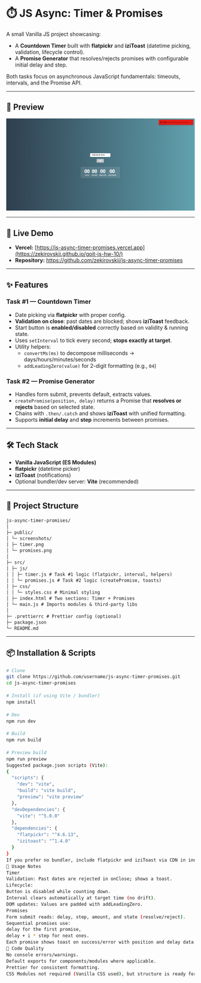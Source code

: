# ⏱️ JS Async: Timer & Promises

A small Vanilla JS project showcasing:
- A **Countdown Timer** built with **flatpickr** and **iziToast** (datetime picking, validation, lifecycle control).
- A **Promise Generator** that resolves/rejects promises with configurable initial delay and step.

Both tasks focus on asynchronous JavaScript fundamentals: timeouts, intervals, and the Promise API.

---
## 📸 Preview

![Timer & Promises App Screenshot](./assets/timer.png)

---

## 🚀 Live Demo
- **Vercel:** [https://js-async-timer-promises.vercel.app](https://zekirovskii.github.io/goit-js-hw-10/)
- **Repository:** https://github.com/zekirovskii/js-async-timer-promises

---

## ✨ Features

### Task #1 — Countdown Timer
- Date picking via **flatpickr** with proper config.
- **Validation on close**: past dates are blocked; shows **iziToast** feedback.
- Start button is **enabled/disabled** correctly based on validity & running state.
- Uses `setInterval` to tick every second; **stops exactly at target**.
- Utility helpers:
  - `convertMs(ms)` to decompose milliseconds → days/hours/minutes/seconds
  - `addLeadingZero(value)` for 2-digit formatting (e.g., `04`)

### Task #2 — Promise Generator
- Handles form submit, prevents default, extracts values.
- `createPromise(position, delay)` returns a Promise that **resolves or rejects** based on selected state.
- Chains with `.then/.catch` and shows **iziToast** with unified formatting.
- Supports **initial delay** and **step** increments between promises.

---

## 🛠️ Tech Stack
- **Vanilla JavaScript (ES Modules)**
- **flatpickr** (datetime picker)
- **iziToast** (notifications)
- Optional bundler/dev server: **Vite** (recommended)

---

## 📂 Project Structure
```
js-async-timer-promises/
│
├─ public/
│ └─ screenshots/
│ ├─ timer.png
│ └─ promises.png
│
├─ src/
│ ├─ js/
│ │ ├─ timer.js # Task #1 logic (flatpickr, interval, helpers)
│ │ └─ promises.js # Task #2 logic (createPromise, toasts)
│ ├─ css/
│ │ └─ styles.css # Minimal styling
│ ├─ index.html # Two sections: Timer + Promises
│ └─ main.js # Imports modules & third-party libs
│
├─ .prettierrc # Prettier config (optional)
├─ package.json
└─ README.md
```
---

## 📦 Installation & Scripts

```bash
# Clone
git clone https://github.com/username/js-async-timer-promises.git
cd js-async-timer-promises

# Install (if using Vite / bundler)
npm install

# Dev
npm run dev

# Build
npm run build

# Preview build
npm run preview
Suggested package.json scripts (Vite):
{
  "scripts": {
    "dev": "vite",
    "build": "vite build",
    "preview": "vite preview"
  },
  "devDependencies": {
    "vite": "^5.0.0"
  },
  "dependencies": {
    "flatpickr": "^4.6.13",
    "izitoast": "^1.4.0"
  }
}
If you prefer no bundler, include flatpickr and iziToast via CDN in index.html and load src/js/*.js with <script type="module">.
🔑 Usage Notes
Timer
Validation: Past dates are rejected in onClose; shows a toast.
Lifecycle:
Button is disabled while counting down.
Interval clears automatically at target time (no drift).
DOM updates: Values are padded with addLeadingZero.
Promises
Form submit reads: delay, step, amount, and state (resolve/reject).
Sequential promises use:
delay for the first promise,
delay + i * step for next ones.
Each promise shows toast on success/error with position and delay data.
🧹 Code Quality
No console errors/warnings.
Default exports for components/modules where applicable.
Prettier for consistent formatting.
CSS Modules not required (Vanilla CSS used), but structure is ready for scaling.
